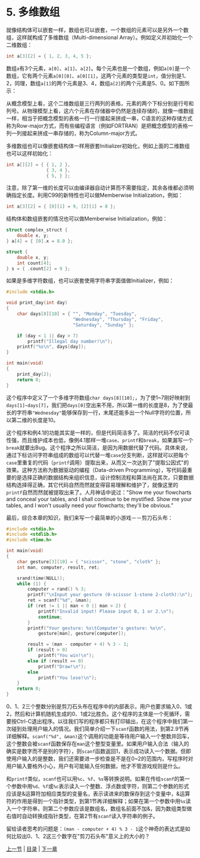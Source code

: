# 5. 多维数组

就像结构体可以嵌套一样，数组也可以嵌套，一个数组的元素可以是另外一个数组，这样就构成了多维数组（Multi-dimensional Array）。例如定义并初始化一个二维数组：

```c
int a[3][2] = { 1, 2, 3, 4, 5 };
```

数组`a`有3个元素，`a[0]`、`a[1]`、`a[2]`。每个元素也是一个数组，例如`a[0]`是一个数组，它有两个元素`a[0][0]`、`a[0][1]`，这两个元素的类型是`int`，值分别是1、2，同理，数组`a[1]`的两个元素是3、4，数组`a[2]`的两个元素是5、0。如下图所示：

从概念模型上看，这个二维数组是三行两列的表格，元素的两个下标分别是行号和列号。从物理模型上看，这六个元素在存储器中仍然是连续存储的，就像一维数组一样，相当于把概念模型的表格一行一行接起来拼成一串，C语言的这种存储方式称为Row-major方式，而有些编程语言（例如FORTRAN）是把概念模型的表格一列一列接起来拼成一串存储的，称为Column-major方式。

多维数组也可以像嵌套结构体一样用嵌套Initializer初始化，例如上面的二维数组也可以这样初始化：

```c
int a[][2] = { { 1, 2 },
               { 3, 4 },
               { 5, } };
```

注意，除了第一维的长度可以由编译器自动计算而不需要指定，其余各维都必须明确指定长度。利用C99的新特性也可以做Memberwise Initialization，例如：

```c
int a[3][2] = { [0][1] = 9, [2][1] = 8 };
```

结构体和数组嵌套的情况也可以做Memberwise Initialization，例如：

```c
struct complex_struct {
    double x, y;
} a[4] = { [0].x = 8.0 };

struct {
    double x, y;
    int count[4];
} s = { .count[2] = 9 };
```

如果是多维字符数组，也可以嵌套使用字符串字面值做Initializer，例如：

```c
#include <stdio.h>

void print_day(int day)
{
    char days[8][10] = { "", "Monday", "Tuesday",
                         "Wednesday", "Thursday", "Friday",
                         "Saturday", "Sunday" };

    if (day < 1 || day > 7)
        printf("Illegal day number!\n");
    printf("%s\n", days[day]);
}

int main(void)
{
    print_day(2);
    return 0;
}
```

这个程序中定义了一个多维字符数组`char days[8][10];`，为了使1~7刚好映射到`days[1]~days[7]`，我们把`days[0]`空出来不用，所以第一维的长度是8，为了使最长的字符串`"Wednesday"`能够保存到一行，末尾还能多出一个Null字符的位置，所以第二维的长度是10。

这个程序和例4.1的功能其实是一样的，但是代码简洁多了。简洁的代码不仅可读性强，而且维护成本也低，像例4.1那样一堆`case`、`printf`和`break`，如果漏写一个`break`就要出Bug。这个程序之所以简洁，是因为用数据代替了代码。具体来说，通过下标访问字符串组成的数组可以代替一堆`case`分支判断，这样就可以把每个`case`里重复的代码（`printf`调用）提取出来，从而又一次达到了"提取公因式"的效果。这种方法称为数据驱动的编程（Data-driven Programming），写代码最重要的是选择正确的数据结构来组织信息，设计控制流程和算法尚在其次，只要数据结构选择得正确，其它代码自然而然就变得容易理解和维护了，就像这里的`printf`自然而然就被提取出来了。人月神话中说过："Show me your flowcharts and conceal your tables, and I shall continue to be mystified. Show me your tables, and I won't usually need your flowcharts; they'll be obvious."

最后，综合本章的知识，我们来写一个最简单的小游戏－－剪刀石头布：

```c
#include <stdio.h>
#include <stdlib.h>
#include <time.h>

int main(void)
{
    char gesture[3][10] = { "scissor", "stone", "cloth" };
    int man, computer, result, ret;

    srand(time(NULL));
    while (1) {
        computer = rand() % 3;
        printf("\nInput your gesture (0-scissor 1-stone 2-cloth):\n");
        ret = scanf("%d", &man);
        if (ret != 1 || man < 0 || man > 2) {
            printf("Invalid input! Please input 0, 1 or 2.\n");
            continue;
        }
        printf("Your gesture: %s\tComputer's gesture: %s\n", 
            gesture[man], gesture[computer]);

        result = (man - computer + 4) % 3 - 1;
        if (result > 0)
            printf("You win!\n");
        else if (result == 0)
            printf("Draw!\n");
        else
            printf("You lose!\n");
    }
    return 0;
}
```

0、1、2三个整数分别是剪刀石头布在程序中的内部表示，用户也要求输入0、1或2，然后和计算机随机生成的0、1或2比胜负。这个程序的主体是一个死循环，需要按Ctrl-C退出程序。以往我们写的程序都只有打印输出，在这个程序中我们第一次碰到处理用户输入的情况。我们简单介绍一下`scanf`函数的用法，到第2.9节再详细解释。`scanf("%d", &man)`这个调用的功能是等待用户输入一个整数并回车，这个整数会被`scanf`函数保存在`man`这个整型变量里。如果用户输入合法（输入的确实是数字而不是别的字符），则`scanf`函数返回1，表示成功读入一个数据。但即使用户输入的是整数，我们还需要进一步检查是不是在0~2的范围内，写程序时对用户输入要格外小心，用户有可能输入任何数据，他才不管游戏规则是什么。

和`printf`类似，`scanf`也可以用`%c`、`%f`、`%s`等转换说明。如果在传给`scanf`的第一个参数中用`%d`、`%f`或`%c`表示读入一个整数、浮点数或字符，则第二个参数的形式应该是&运算符加相应类型的变量名，表示读进来的数保存到这个变量中，&运算符的作用是得到一个指针类型，到第1节再详细解释；如果在第一个参数中用`%s`读入一个字符串，则第二个参数应该是数组名，数组名前面不加&，因为数组类型做右值时自动转换成指针类型，在第2节有`scanf`读入字符串的例子。

留给读者思考的问题是：`(man - computer + 4) % 3 - 1`这个神奇的表达式是如何比较出0、1、2这三个数字在"剪刀石头布"意义上的大小的？

[上一节](/ch08/s04) | [目录](/ch08/index) | [下一章](/ch09) 